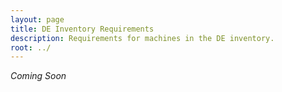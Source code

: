 ```yaml
---
layout: page
title: DE Inventory Requirements
description: Requirements for machines in the DE inventory.
root: ../
---
```


_*Coming Soon*_

